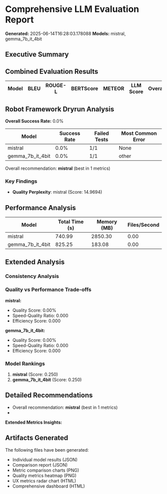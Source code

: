 # Comprehensive LLM Evaluation Report
**Generated:** 2025-06-14T16:28:03.178088
**Models:** mistral, gemma_7b_it_4bit

## Executive Summary

## Combined Evaluation Results

| Model | BLEU | ROUGE-L | BERTScore | METEOR | LLM Score | Overall |
|-------|------|---------|-----------|---------|-----------|---------|

## Robot Framework Dryrun Analysis

**Overall Success Rate:** 0.0%

| Model | Success Rate | Failed Tests | Most Common Error |
|-------|--------------|--------------|-------------------|
| mistral | 0.0% | 1/1 | None |
| gemma_7b_it_4bit | 0.0% | 1/1 | other |
Overall recommendation: **mistral** (best in 1 metrics)

### Key Findings

- **Quality Perplexity**: mistral (Score: 14.9694)

## Performance Analysis

| Model | Total Time (s) | Memory (MB) | Files/Second |
|-------|----------------|-------------|--------------|
| mistral | 740.99 | 2850.30 | 0.00 |
| gemma_7b_it_4bit | 825.25 | 183.08 | 0.00 |

## Extended Analysis

### Consistency Analysis

### Quality vs Performance Trade-offs

**mistral:**
- Quality Score: 0.00%
- Speed-Quality Ratio: 0.000
- Efficiency Score: 0.000

**gemma_7b_it_4bit:**
- Quality Score: 0.00%
- Speed-Quality Ratio: 0.000
- Efficiency Score: 0.000

### Model Rankings

1. **mistral** (Score: 0.250)
2. **gemma_7b_it_4bit** (Score: 0.250)

## Detailed Recommendations

- Overall recommendation: **mistral** (best in 1 metrics)
- 
**Extended Metrics Insights:**

## Artifacts Generated

The following files have been generated:
- Individual model results (JSON)
- Comparison report (JSON)
- Metric comparison charts (PNG)
- Quality metrics heatmap (PNG)
- UX metrics radar chart (HTML)
- Comprehensive dashboard (HTML)
